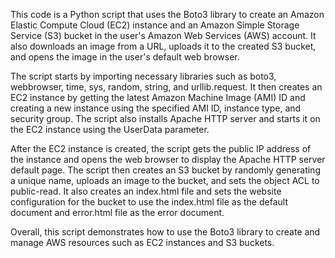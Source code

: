 This code is a Python script that uses the Boto3 library to create an Amazon Elastic Compute Cloud (EC2) instance and an Amazon Simple Storage Service (S3) bucket in the user's Amazon Web Services (AWS) account. It also downloads an image from a URL, uploads it to the created S3 bucket, and opens the image in the user's default web browser.

The script starts by importing necessary libraries such as boto3, webbrowser, time, sys, random, string, and urllib.request. It then creates an EC2 instance by getting the latest Amazon Machine Image (AMI) ID and creating a new instance using the specified AMI ID, instance type, and security group. The script also installs Apache HTTP server and starts it on the EC2 instance using the UserData parameter.

After the EC2 instance is created, the script gets the public IP address of the instance and opens the web browser to display the Apache HTTP server default page. The script then creates an S3 bucket by randomly generating a unique name, uploads an image to the bucket, and sets the object ACL to public-read. It also creates an index.html file and sets the website configuration for the bucket to use the index.html file as the default document and error.html file as the error document.

Overall, this script demonstrates how to use the Boto3 library to create and manage AWS resources such as EC2 instances and S3 buckets.